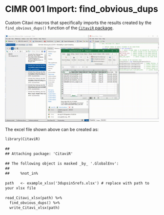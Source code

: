 CIMR 001 Import: find\_obvious\_dups
====================================

Custom Citavi macros that specifically imports the results created by
the `find_obvious_dups()` function of the [`CitaviR`
package](https://github.com/SchmidtPaul/CitaviR#citavir-).

![](CIMR%20001.gif)

The excel file shown above can be created as:

    library(CitaviR)

    ## 
    ## Attaching package: 'CitaviR'

    ## The following object is masked _by_ '.GlobalEnv':
    ## 
    ##     %not_in%

    path   <- example_xlsx('3dupsin5refs.xlsx') # replace with path to your xlsx file

    read_Citavi_xlsx(path) %>% 
      find_obvious_dups() %>% 
      write_Citavi_xlsx(path)
